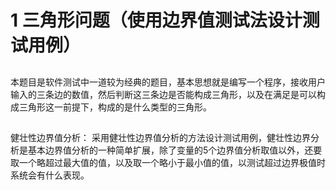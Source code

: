 # 1 三角形问题（使用边界值测试法设计测试用例）

##

本题目是软件测试中一道较为经典的题目，基本思想就是编写一个程序，接收用户输入的三条边的数值，然后判断这三条边是否能构成三角形，以及在满足是可以构成三角形这一前提下，构成的是什么类型的三角形。

##

健壮性边界值分析：
采用健壮性边界值分析的方法设计测试用例，健壮性边界分析是基本边界值分析的一种简单扩展，除了变量的5个边界值分析取值以外，还要取一个略超过最大值的值，以及取一个略小于最小值的值，以测试超过边界极值时系统会有什么表现。
